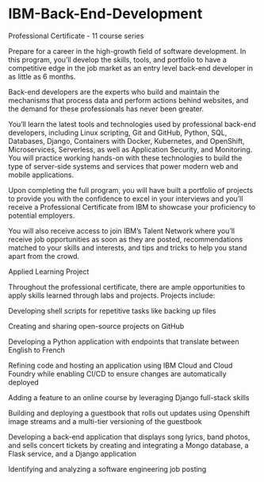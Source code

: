 # IBM-Back-End-Development                                                          
Professional Certificate - 11 course series                                                                                                        
                                                                            
                                                         
Prepare for a career in the high-growth field of software development. In this program, you’ll develop the skills, tools, and portfolio to have a competitive edge in the job market as an entry level back-end developer in as little as 6 months.                                                                                         

Back-end developers are the experts who build and maintain the mechanisms that process data and perform actions behind websites, and the demand for these professionals has never been greater.
                                                                             
You’ll learn the latest tools and technologies used by professional back-end developers, including Linux scripting, Git and GitHub, Python, SQL, Databases, Django, Containers with Docker, Kubernetes, and OpenShift, Microservices, Serverless, as well as Application Security, and Monitoring. You will practice working hands-on with these technologies to build the type of server-side systems and services that power modern web and mobile applications.

Upon completing the full program, you will have built a portfolio of projects to provide you with the confidence to excel in your interviews and you’ll receive a Professional Certificate from IBM to showcase your proficiency to potential employers. 

You will also receive access to join IBM’s Talent Network where you’ll receive job opportunities as soon as they are posted, recommendations matched to your skills and interests, and tips and tricks to help you stand apart from the crowd. 

Applied Learning Project

Throughout the professional certificate, there are ample opportunities to apply skills learned through labs and projects. Projects include:   

Developing shell scripts for repetitive tasks like backing up files 

Creating and sharing open-source projects on GitHub

Developing a Python application with endpoints that translate between English to French 

Refining code and hosting an application using IBM Cloud and Cloud Foundry while enabling CI/CD to ensure changes are automatically deployed 

Adding a feature to an online course by leveraging Django full-stack skills 

Building and deploying a guestbook that rolls out updates using Openshift image streams and a multi-tier versioning of the guestbook

Developing a back-end application that displays song lyrics, band photos, and sells concert tickets by creating and integrating a Mongo database, a Flask service, and a Django application

 Identifying and analyzing a software engineering job posting 
